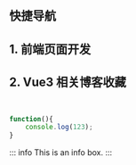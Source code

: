 ## 快捷导航
## 1. 前端页面开发

<item />
<script setup>
    import item from "../.vitepress/theme/components/navList/item.vue"
    import item1 from "../.vitepress/theme/components/navList/item1.vue"
</script>

## 2. Vue3 相关博客收藏

<item1 />

```js


function(){
    console.log(123);
}

```


::: info
This is an info box.
:::



<Comment :param3="true" />